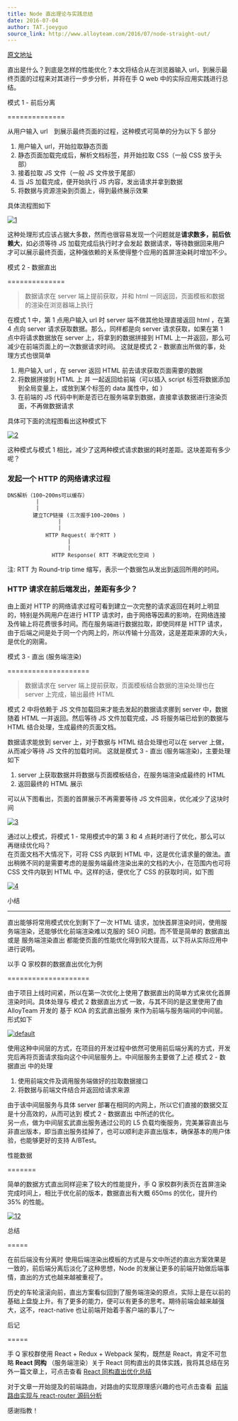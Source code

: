 ```yaml
---
title: Node 直出理论与实践总结
date: 2016-07-04
author: TAT.joeyguo
source_link: http://www.alloyteam.com/2016/07/node-straight-out/
---
```


<!-- {% raw %} - for jekyll -->

[原文地址](https://github.com/joeyguo/blog/issues/8)

直出是什么？到底是怎样的性能优化？本文将结合从在浏览器输入 url，到展示最终页面的过程来对其进行一步步分析，并将在手 Q web 中的实际应用实践进行总结。

模式 1 - 前后分离  

==============

从用户输入 url　到展示最终页面的过程，这种模式可简单的分为以下 5 部分

1.  用户输入 url，开始拉取静态页面
2.  静态页面加载完成后，解析文档标签，并开始拉取 CSS（一般 CSS 放于头部）
3.  接着拉取 JS 文件（一般 JS 文件放于尾部）
4.  当 JS 加载完成，便开始执行 JS 内容，发出请求并拿到数据
5.  将数据与资源渲染到页面上，得到最终展示效果

具体流程图如下

[![1](https://cloud.githubusercontent.com/assets/10385585/15772984/0cc47cfe-29a7-11e6-94ad-3cd4b82daabb.png)](https://cloud.githubusercontent.com/assets/10385585/15772984/0cc47cfe-29a7-11e6-94ad-3cd4b82daabb.png)

这种处理形式应该占据大多数，然而也很容易发现一个问题就是**请求数多，前后依赖大**，如必须等待 JS 加载完成后执行时才会发起 数据请求，等待数据回来用户才可以展示最终页面，这种强依赖的关系使得整个应用的首屏渲染耗时增加不少。

模式 2 - 数据直出  

==============

> 数据请求在 server 端上提前获取，并和 html 一同返回，页面模板和数据的渲染在浏览器端上执行

在模式 1 中，第 1 点用户输入 url 时 server 端不做其他处理直接返回 html ，在第 4 点向 server 请求获取数据。那么，同样都是向 server 请求获取，如果在第 1 点中将请求数据放在 server 上，将拿到的数据拼接到 HTML 上一并返回，那么可减少在前端页面上的一次数据请求时间。 这就是模式 2 - 数据直出所做的事，处理方式也很简单

1.  用户输入 url ，在 server 返回 HTML 前去请求获取页面需要的数据
2.  将数据拼接到 HTML 上 并 一起返回给前端（可以插入 script 标签将数据添加到全局变量上，或放到某个标签的 data 属性中，如 <body data-serverData = '{list:\[1,2,3\]}' >）
3.  在前端的 JS 代码中判断是否已在服务端拿到数据，直接拿该数据进行渲染页面，不再做数据请求

具体可下面的流程图看出这种模式下

[![2](https://cloud.githubusercontent.com/assets/10385585/15772992/15b38562-29a7-11e6-903a-2bd118303b10.png)](https://cloud.githubusercontent.com/assets/10385585/15772992/15b38562-29a7-11e6-903a-2bd118303b10.png)

这种模式与模式 1 相比，减少了这两种模式请求数据的耗时差距。这块差距有多少呢？

### 发起一个 HTTP 的网络请求过程

    DNS解析（100~200ms可以缓存）
             |
             |
            建立TCP链接 (三次握手100~200ms )
                    |
                    |
                HTTP Request( 半个RTT ) 
                       |
                       |
                  HTTP Response( RTT 不确定优化空间 )

注: RTT 为 Round-trip time 缩写，表示一个数据包从发出到返回所用的时间。

### HTTP 请求在前后端发出，差距有多少？

由上面对 HTTP 的网络请求过程可看到建立一次完整的请求返回在耗时上明显的，特别是外网用户在进行 HTTP 请求时，由于网络等因素的影响，在网络连接及传输上将花费很多时间。而在服务端进行数据拉取，即使同样是 HTTP 请求，由于后端之间是处于同一个内网上的，所以传输十分高效，这是差距来源的大头，是优化的刚需。

模式 3 - 直出 (服务端渲染)  

====================

> 数据请求在 server 端上提前获取，页面模板结合数据的渲染处理也在 server 上完成，输出最终 HTML

模式 2 中将依赖于 JS 文件加载回来才能去发起的数据请求挪到 server 中，数据随着 HTML 一并返回。然后等待 JS 文件加载完成，JS 将服务端已给到的数据与 HTML 结合处理，生成最终的页面文档。

数据请求能放到 server 上，对于数据与 HTML 结合处理也可以在 server 上做，从而减少等待 JS 文件的加载时间。 这就是模式 3 - 直出 (服务端渲染)，主要处理如下

1.  server 上获取数据并将数据与页面模板结合，在服务端渲染成最终的 HTML
2.  返回最终的 HTML 展示

可以从下图看出，页面的首屏展示不再需要等待 JS 文件回来，优化减少了这块时间

[![3](https://cloud.githubusercontent.com/assets/10385585/15772996/1c5f64bc-29a7-11e6-800a-bd8b4af30b0f.png)](https://cloud.githubusercontent.com/assets/10385585/15772996/1c5f64bc-29a7-11e6-800a-bd8b4af30b0f.png)

通过以上模式，将模式 1 - 常用模式中的第 3 和 4 点耗时进行了优化，那么可以再继续优化吗？  
在页面文档不大情况下，可将 CSS 内联到 HTML 中，这是优化请求量的做法。直出稍微不同的是需要考虑的是服务端最终渲染出来的文档的大小，在范围内也可将 CSS 文件内联到 HTML 中。这样的话，便优化了 CSS 的获取时间，如下图

[![4](https://cloud.githubusercontent.com/assets/10385585/15773007/2b09bc10-29a7-11e6-8fa9-6dc12579b1aa.png)](https://cloud.githubusercontent.com/assets/10385585/15773007/2b09bc10-29a7-11e6-8fa9-6dc12579b1aa.png)

小结  

* * *

直出能够将常用模式优化到剩下了一次 HTML 请求，加快首屏渲染时间，使用服务端渲染，还能够优化前端渲染难以克服的 SEO 问题。而不管是简单的 数据直出 或是 服务端渲染直出 都能使页面的性能优化得到较大提高，以下将从实际应用中进行说明。

以手 Q 家校群的数据直出优化为例  

====================

由于项目上线时间紧，所以在第一次优化上使用了数据直出的简单方式来优化首屏渲染时间。具体处理与 模式 2 数据直出方式 一致，与其不同的是这里使用了由 AlloyTeam 开发的 基于 KOA 的玄武直出服务 来作为前端与服务端间的中间层。形式如下

[![default](https://cloud.githubusercontent.com/assets/10385585/15769260/e4a53e5e-298b-11e6-90de-7ba11e492d9d.png)](https://cloud.githubusercontent.com/assets/10385585/15769260/e4a53e5e-298b-11e6-90de-7ba11e492d9d.png)

使用这种中间层的方式，在项目的开发过程中依然可使用前后端分离的方式，开发完后再将页面请求指向这个中间层服务上。中间层服务主要做了上述 模式 2 - 数据直出 中的处理

1.  使用前端文件及调用服务端做好的拉取数据接口
2.  将数据与前端文件结合并返回给请求来源

由于该中间层服务与具体 server 部署在相同的内网上，所以它们直接的数据交互是十分高效的，从而可达到 模式 2 - 数据直出 中所述的优化。  
另一点，做为中间层玄武直出服务通过公司的 L5 负载均衡服务，完美兼容直出与非直出版本，即当直出服务挂掉了，也可以顺利走非直出版本，确保基本的用户体验，也能够更好的支持 A/BTest。

性能数据  

=======

简单的数据方式直出同样迎来了较大的性能提升，手 Q 家校群列表页在首屏渲染完成时间上，相比于优化前的版本，数据直出有大概 650ms 的优化，提升约 35% 的性能。

[![12](https://cloud.githubusercontent.com/assets/10385585/15775925/489e637e-29b7-11e6-8442-8a4cea15816c.png)](https://cloud.githubusercontent.com/assets/10385585/15775925/489e637e-29b7-11e6-8442-8a4cea15816c.png)

总结  

=====

在前后端没有分离时 使用后端渲染出模板的方式是与文中所述的直出方案效果是一致的，前后端分离后淡化了这种思想，Node 的发展让更多的前端开始做后端事情，直出的方式也越来越被重视了。

历史的车轮滚滚向前，直出方案看似回到了服务端渲染的原点，实际上是在以前的基础上盘旋上升。有了更多的能力，便可以有更多的思考。期待前端会越来越强大，这不，react-native 也让前端开始着手客户端的事儿了～

后记  

=====

手 Q 家校群使用 React + Redux + Webpack 架构，既然是 React，肯定不可忽略 **React 同构** （服务端渲染）关于 React 同构直出的具体实践，我将其总结在另外一篇文章上，可点击查看 [React 同构直出优化总结](https://github.com/joeyguo/blog/issues/9)

对于文章一开始提及的前端路由，对路由的实现原理感兴趣的也可点击查看  [前端路由实现与 react-router 源码分析](https://github.com/joeyguo/blog/issues/2)

感谢指教！

<!-- {% endraw %} - for jekyll -->